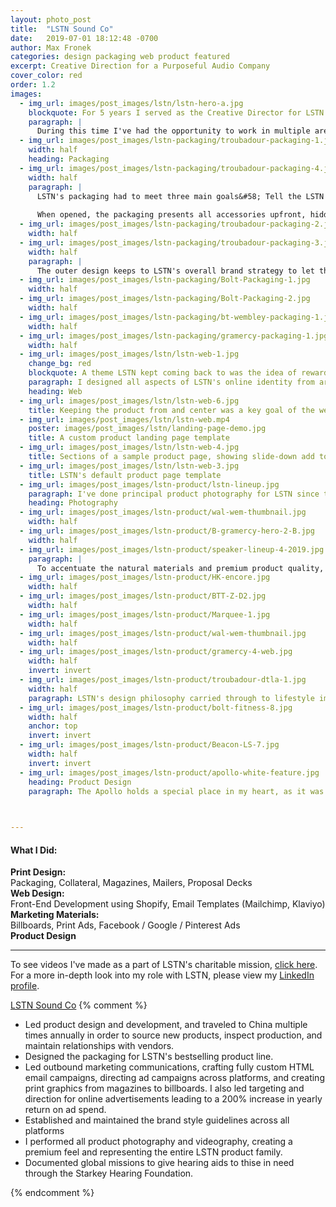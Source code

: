 ```yaml
---
layout: photo_post
title:  "LSTN Sound Co"
date:   2019-07-01 18:12:48 -0700
author: Max Fronek
categories: design packaging web product featured
excerpt: Creative Direction for a Purposeful Audio Company
cover_color: red
order: 1.2
images:
  - img_url: images/post_images/lstn/lstn-hero-a.jpg
    blockquote: For 5 years I served as the Creative Director for LSTN Sound Co. During that time I have led design efforts for the company, as well as for global partnerships with Delta Air Lines, Chivas Regal, Spotify, and more. 
    paragraph: |
      During this time I've had the opportunity to work in multiple areas of design. Some highlights of my work are listed here&#58;
  - img_url: images/post_images/lstn-packaging/troubadour-packaging-1.jpg
    width: half  
    heading: Packaging
  - img_url: images/post_images/lstn-packaging/troubadour-packaging-4.jpg
    width: half
    paragraph: |
      LSTN's packaging had to meet three main goals&#58; Tell the LSTN story of giving hearing aids, present the product and accessories in an appealing, compact manner, and maintain a clean, direct style that allowed the product to stand out.
      
      When opened, the packaging presents all accessories upfront, hidden under the branded microfibre travel bag. A small magazine-quality insert book is provided, not only offering instructions for use but telling the LSTN brand story and encouraging users to leave a review and share their purchase on social media.      
  - img_url: images/post_images/lstn-packaging/troubadour-packaging-2.jpg
    width: half
  - img_url: images/post_images/lstn-packaging/troubadour-packaging-3.jpg
    width: half
    paragraph: |
      The outer design keeps to LSTN's overall brand strategy to let the product stand on its own, using white backgrounds and minimal typography / graphical elements, letting the product stand out. A spot UV finish further sets the product apart from the rest of the packaging.
  - img_url: images/post_images/lstn-packaging/Bolt-Packaging-1.jpg
    width: half
  - img_url: images/post_images/lstn-packaging/Bolt-Packaging-2.jpg
    width: half
  - img_url: images/post_images/lstn-packaging/bt-wembley-packaging-1.jpg
    width: half    
  - img_url: images/post_images/lstn-packaging/gramercy-packaging-1.jpg
    width: half   
  - img_url: images/post_images/lstn/lstn-web-1.jpg
    change_bg: red
    blockquote: A theme LSTN kept coming back to was the idea of rewarding the customer — if someone was taking the time to browse the online store, they should be presented with new and deeper information at every opportunity.
    paragraph: I designed all aspects of LSTN's online identity from art direction to UI, and coded the theme from scratch in Shopify. The main goals were to echo their packaging design on the product pages, incorporate imagery and video as much as possible, and to ensure there was a clear user goal or call to action at all times. 
    heading: Web   
  - img_url: images/post_images/lstn/lstn-web-6.jpg
    title: Keeping the product from and center was a key goal of the website
  - img_url: images/post_images/lstn/lstn-web.mp4
    poster: images/post_images/lstn/landing-page-demo.jpg
    title: A custom product landing page template
  - img_url: images/post_images/lstn/lstn-web-4.jpg  
    title: Sections of a sample product page, showing slide-down add to cart button
  - img_url: images/post_images/lstn/lstn-web-3.jpg 
    title: LSTN's default product page template  
  - img_url: images/post_images/lstn-product/lstn-lineup.jpg
    paragraph: I've done principal product photography for LSTN since the founding of the company in 2013, when I shot their pre-launch product photos. My photography has been used in almost every way possible since then from packaging and ecommerce to full-size billboards. I continue to produce all visual content for the brand.
    heading: Photography
  - img_url: images/post_images/lstn-product/wal-wem-thumbnail.jpg
    width: half 
  - img_url: images/post_images/lstn-product/B-gramercy-hero-2-B.jpg
    width: half
  - img_url: images/post_images/lstn-product/speaker-lineup-4-2019.jpg
    paragraph: |
      To accentuate the natural materials and premium product quality, LSTN's photography uses a pure white background and removes all distractions from the image. This allows the product to set itself apart in a sea of plastic headphones.
  - img_url: images/post_images/lstn-product/HK-encore.jpg
    width: half
  - img_url: images/post_images/lstn-product/BTT-Z-D2.jpg
    width: half
  - img_url: images/post_images/lstn-product/Marquee-1.jpg
    width: half
  - img_url: images/post_images/lstn-product/wal-wem-thumbnail.jpg
    width: half    
  - img_url: images/post_images/lstn-product/gramercy-4-web.jpg
    width: half
    invert: invert
  - img_url: images/post_images/lstn-product/troubadour-dtla-1.jpg
    width: half    
    paragraph: LSTN's design philosophy carried through to lifestyle imagery, emphasizing a clean midcentury-inspired aesthetic. Adding just a little L.A. flair was key, but as always, the product was the &#35;1 priority.
  - img_url: images/post_images/lstn-product/bolt-fitness-8.jpg
    width: half
    anchor: top
    invert: invert
  - img_url: images/post_images/lstn-product/Beacon-LS-7.jpg
    width: half   
    invert: invert
  - img_url: images/post_images/lstn-product/apollo-white-feature.jpg
    heading: Product Design
    paragraph: The Apollo holds a special place in my heart, as it was the first product I helped to design while working full-time for LSTN. Though manufacturing difficulties forced us to stop producing the Apollo after only a short time, the speaker received <a title="Gizmodo used my photography in this review of the Apollo" href="https://gizmodo.com/buy-this-wooden-speaker-help-a-deaf-person-hear-1756948892" target="_blank">rave reviews</a> for both its looks and sound quality.

      

---
```


#### What I Did:

**Print Design:**  
Packaging, Collateral, Magazines, Mailers, Proposal Decks  
**Web Design:**  
Front-End Development using Shopify, Email Templates (Mailchimp, Klaviyo)  
**Marketing Materials:**  
Billboards, Print Ads, Facebook / Google / Pinterest Ads  
**Product Design**  

***

To see videos I've made as a part of LSTN's charitable mission, [click here](/lstn-mission "LSTN Documentary Filming"). For a more in-depth look into my role with LSTN, please view my [LinkedIn profile](https://linkedin.com/in/maxfronek "Max Fronek on LinkedIn").

[LSTN Sound Co](http://lstnsound.co)
{% comment %}
<ul><li>Led product design and development, and traveled to China multiple times annually in order to source new products, inspect production, and maintain relationships with vendors.</li><li>Designed the packaging for LSTN's bestselling product line.</li><li>Led outbound marketing communications, crafting fully custom HTML email campaigns, directing ad campaigns across platforms, and creating print graphics from magazines to billboards. I also led targeting and direction for online advertisements leading to a 200% increase in yearly return on ad spend.</li><li>Established and maintained the brand style guidelines across all platforms</li><li>I performed all product photography and videography, creating a premium feel and representing the entire LSTN product family.</li><li>Documented global missions to give hearing aids to thise in need through the Starkey Hearing Foundation.</li></ul> {% endcomment %}
